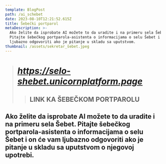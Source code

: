 ```yaml
---
template: BlogPost
path: /ai_schebet
date: 2023-08-10T12:21:52.615Z
title: Šebečki portparol
metaDescription: >-
  Ako želite da isprobate AI možete to da uradite i na primeru sela Šebet.
  Pitajte šebečkog portparola-asistenta o informacijama o selu Šebet i on će vam
  ljubazno odgovoriti ako je pitanje u skladu sa uputstvom.
thumbnail: /assets/sekretar_šebet.jpeg
---
```

> # ***https://selo-shebet.unicornplatform.page*** 
>
> > ## LINK KA ŠEBEČKOM PORTPAROLU
>
>

## Ako želite da isprobate AI možete to da uradite i na primeru sela Šebet. Pitajte šebečkog portparola-asistenta o informacijama o selu Šebet i on će vam ljubazno odgovoriti ako je pitanje u skladu sa uputstvom o njegovoj upotrebi.
